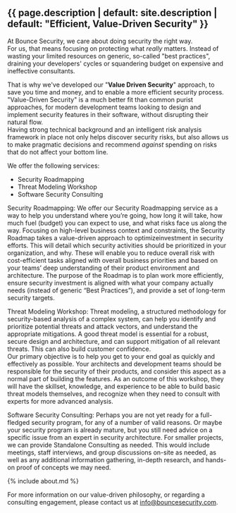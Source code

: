 ---
---

<section id="section-intro" class="evenrow">
<a id="intro" class="anchor"></a>
<div class="section">

# {{ page.description | default: site.description | default: "Efficient, Value-Driven Security" }}

</div>
</section>

<section id="section-approach" class="oddrow">
<a id="approach" class="anchor"></a>
<div class="section">

At Bounce Security, we care about doing security the right way.   
For us, that means focusing on protecting what *really* matters. Instead of wasting your limited resources on generic, so-called "best practices", draining your developers' cycles or squandering budget on expensive and ineffective consultants.  

That is why we've developed our "**Value Driven Security**" approach, to save you time and money, and to enable a more efficient security process.   
"Value-Driven Security" is a much better fit than common purist approaches, for modern development teams looking to design and implement security features in their software, without disrupting their natural flow.   
Having strong technical background and an intelligent risk analysis framework in place not only helps discover security risks, but also allows us to make pragmatic decisions and recommend *against* spending on risks that do not affect your bottom line. 
</div>
</section>

<section id="section-services" class="evenrow">
<a id="services" class="anchor"></a>
<div class="section">

We offer the following services:   

- Security Roadmapping
- Threat Modeling Workshop
- Software Security Consulting

Security Roadmapping:
We offer our Security Roadmapping service as a way to help you understand where you’re going, how long it will take, how much fuel (budget) you can expect to use, and what risks face us along the way.
Focusing on high-level business context and constraints, the Security Roadmap takes a  value-driven  approach  to  optimizeinvestment  in  security  efforts.  This  will  detail which  security  activities  should  be  prioritized  in  your  organization,  and  why. These will enable you to reduce overall risk with cost-efficient tasks aligned with overall business priorities and based on your teams’ deep understanding of their product environment and architecture. 
The  purpose  of  the  Roadmap  is  to  plan  work  more  efficiently, ensure  security investment  is  aligned  with  what  your  company  actually  needs  (instead  of  generic “Best Practices”), and provide a set of long-term security targets. 

Threat Modeling Workshop:
Threat modeling, a structured methodology for security-based analysis of a complex system, can help you identify and prioritize potential threats and attack vectors, and understand the appropriate mitigations. A good threat model is essential for a robust, secure design and architecture, and can support mitigation of all relevant threats. This can also build customer confidence.  
Our primary objective is to help you get to your end goal as quickly and effectively as possible. Your architects and development teams should be responsible for the security of their products, and consider this aspect as a normal part of building the features. As an outcome of this workshop, they will have the skillset, knowledge, and experience to be able to build basic threat models themselves, and recognize when they need to consult with experts for more advanced analysis. 

Software Security Consulting:
Perhaps you are not yet ready for a full-fledged security program, for any of a number of valid reasons. Or maybe your security program is already mature, but you still need advice on a specific issue from an expert in security architecture.
For smaller projects, we can provide Standalone Consulting as needed. This would include meetings, staff interviews, and group discussions on-site as needed, as well as any additional information gathering, in-depth research, and hands-on proof of concepts we may need.

</div>
</section>

<section id="section-about" class="oddrow">
<a id="about" class="anchor"></a>
{% include about.md %}
</section>

<section id="section-contact" class="evenrow">
<a id="contact" class="anchor"></a>
<div class="section">  

For more information on our value-driven philosophy, or regarding a consulting engagement, please contact us at [info@bouncesecurity.com](mailto:info@bouncesecurity.com). 
</div>
</section>
